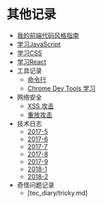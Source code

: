 # 其他记录

- [我的前端代码风格指南](我的前端风格指南.md)
- [学习JavaScript](learn_js/README.md)
- [学习CSS](learn_css/README.md)
- [学习React](learn_react/README.md)
- 工具记录
  - [命令行](tools/use-commandline.md)
  - [Chrome Dev Tools 学习](tools/chrome-dev-tools.md)
- 网络安全
  - [XSS 攻击](network-security/XSS攻击.md)
  - [重放攻击](network-security/重放攻击.md)
- 技术日志
  - [2017-5](tec_diary/2017-5.md)
  - [2017-6](tec_diary/2017-6.md)
  - [2017-7](tec_diary/2017-7.md)
  - [2017-8](tec_diary/2017-8.md)
  - [2017-9](tec_diary/2017-9.md)
  - [2018-1](tec_diary/2018-1.md)
  - [2018-2](tec_diary/2018-2.md)
- 奇怪问题记录
  - [tec_diary/tricky.md]
